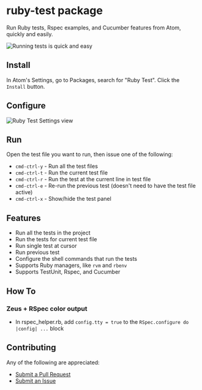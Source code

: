# ruby-test package

Run Ruby tests, Rspec examples, and Cucumber features from Atom,
quickly and easily.

![Running tests is quick and easy](http://cl.ly/image/300n2g101z0y/ruby-test6.gif)

## Install

In Atom's Settings, go to Packages, search for "Ruby Test".
Click the `Install` button.

## Configure

![Ruby Test Settings view](http://cl.ly/image/1l3H0g1C1J3g/ruby-test-settings.png)

## Run

Open the test file you want to run, then issue one of the following:

* `cmd-ctrl-y` - Run all the test files
* `cmd-ctrl-t` - Run the current test file
* `cmd-ctrl-r` - Run the test at the current line in test file
* `cmd-ctrl-e` - Re-run the previous test (doesn't need to have the test file active)
* `cmd-ctrl-x` - Show/hide the test panel

## Features

* Run all the tests in the project
* Run the tests for current test file
* Run single test at cursor
* Run previous test
* Configure the shell commands that run the tests
* Supports Ruby managers, like `rvm` and `rbenv`
* Supports TestUnit, Rspec, and Cucumber

## How To

### Zeus + RSpec color output

* In rspec_helper.rb, add `config.tty = true` to the
  `RSpec.configure do |config| ...` block

## Contributing

Any of the following are appreciated:

* [Submit a Pull Request](https://github.com/moxley/atom-ruby-test/pulls)
* [Submit an Issue](https://github.com/moxley/atom-ruby-test/issues)

